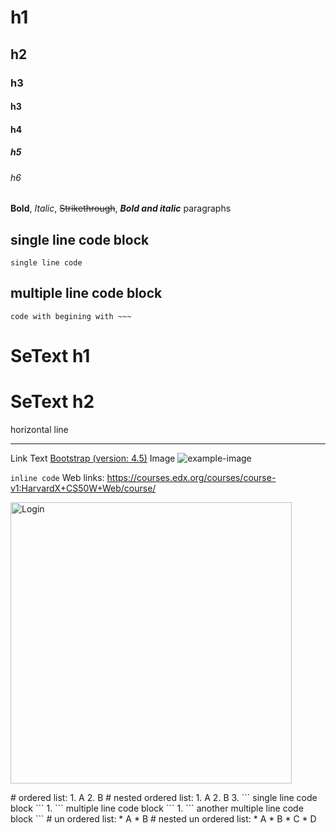 # h1
## h2
### h3
#### h3
#### h4
##### h5
###### h6
**Bold**, *Italic*, ~~Strikethrough~~, ***Bold and italic***
paragraphs
## single line code block
``` single line code ```
## multiple line code block
~~~ 
code with begining with ~~~
~~~
SeText h1
===========
SeText h2
===========
horizontal line

------------------
Link Text
[Bootstrap (version: 4.5)](https://getbootstrap.com/)
Image
![example-image](example-image.jpg "An exemplary image")

`inline code`
Web links: https://courses.edx.org/courses/course-v1:HarvardX+CS50W+Web/course/
<p> 
<img src="https://user-images.githubusercontent.com/55930906/84531715-fbfc6600-acb2-11ea-8a17-911be2c38297.png?raw=true"  width =450 height =450 alt= "Login">
</p>
# ordered list:
1. A
2. B
# nested ordered list:
1. A
2. B
3. ``` single line code block ```
   1. ```
      multiple line code block
      ```
      1. ```
            another multiple line code block
        ```
# un ordered list:
* A
* B
# nested un ordered list:
* A
  * B
    * C
      * D